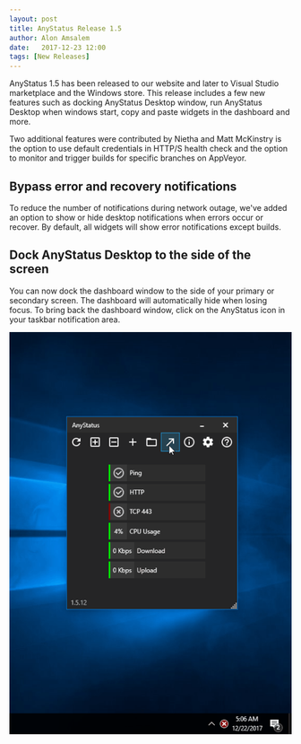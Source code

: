 ```yaml
---
layout: post
title: AnyStatus Release 1.5
author: Alon Amsalem
date:   2017-12-23 12:00
tags: [New Releases]
---
```


AnyStatus 1.5 has been released to our website and later to Visual Studio marketplace and the Windows store. This release includes a few new features such as docking AnyStatus Desktop window, run AnyStatus Desktop when windows start, copy and paste widgets in the dashboard and more.

Two additional features were contributed by Nietha and Matt McKinstry is the option to use default credentials in HTTP/S health check and the option to monitor and trigger builds for specific branches on AppVeyor.

## Bypass error and recovery notifications

To reduce the number of notifications during network outage, we've added an option to show or hide desktop notifications when errors occur or recover. By default, all widgets will show error notifications except builds.

## Dock AnyStatus Desktop to the side of the screen

You can now dock the dashboard window to the side of your primary or secondary screen. The dashboard will automatically hide when losing focus. To bring back the dashboard window, click on the AnyStatus icon in your taskbar notification area.

![AnyStatus Tray Icon](/assets/posts/2017-12-22-dock-anystatus-dashboard-window/dock-anystatus-dashboard-window.gif)
